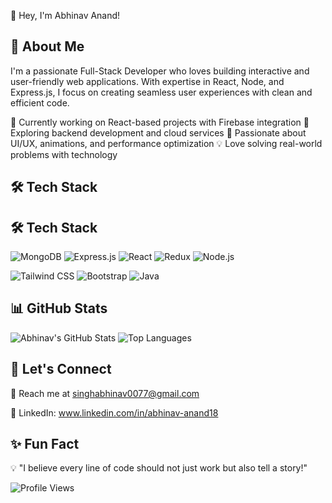 👋 Hey, I'm Abhinav Anand!


## 💫 About Me

I'm a passionate Full-Stack Developer who loves building interactive and user-friendly web applications. With expertise in React, Node, and Express.js, I focus on creating seamless user experiences with clean and efficient code.

🔭 Currently working on React-based projects with Firebase integration
🌱 Exploring backend development and cloud services
🎯 Passionate about UI/UX, animations, and performance optimization
💡 Love solving real-world problems with technology

## 🛠 Tech Stack
## 🛠 Tech Stack
![MongoDB](https://img.shields.io/badge/MongoDB-4EA94B?style=for-the-badge&logo=mongodb&logoColor=white)
![Express.js](https://img.shields.io/badge/Express.js-000000?style=for-the-badge&logo=express&logoColor=white)
![React](https://img.shields.io/badge/React-20232A?style=for-the-badge&logo=react&logoColor=61DAFB)
![Redux](https://img.shields.io/badge/Redux-764ABC?style=for-the-badge&logo=redux&logoColor=white)
![Node.js](https://img.shields.io/badge/Node.js-339933?style=for-the-badge&logo=nodedotjs&logoColor=white)

![Tailwind CSS](https://img.shields.io/badge/TailwindCSS-38B2AC?style=for-the-badge&logo=tailwind-css&logoColor=white)
![Bootstrap](https://img.shields.io/badge/Bootstrap-7952B3?style=for-the-badge&logo=bootstrap&logoColor=white)
![Java](https://img.shields.io/badge/Java-ED8B00?style=for-the-badge&logo=openjdk&logoColor=white)


## 📊 GitHub Stats

![Abhinav's GitHub Stats](https://github-readme-stats.vercel.app/api?username=abhinavanand&show_icons=true&theme=radical)
![Top Languages](https://github-readme-stats.vercel.app/api/top-langs/?username=abhinavanand&layout=compact&theme=dracula)



## 💬 Let's Connect

📩 Reach me at singhabhinav0077@gmail.com

💼 LinkedIn: www.linkedin.com/in/abhinav-anand18


## ✨ Fun Fact

💡 "I believe every line of code should not just work but also tell a story!"

![Profile Views](https://komarev.com/ghpvc/?username=abhinavanand&color=blue&style=flat)

<!--
**abhi9anandx/abhi9anandx** is a ✨ _special_ ✨ repository because its `README.md` (this file) appears on your GitHub profile.

Here are some ideas to get you started:

- 🔭 I’m currently working on ...
- 🌱 I’m currently learning ...
- 👯 I’m looking to collaborate on ...
- 🤔 I’m looking for help with ...
- 💬 Ask me about ...
- 📫 How to reach me: ...
- 😄 Pronouns: ...
- ⚡ Fun fact: ...
-->
